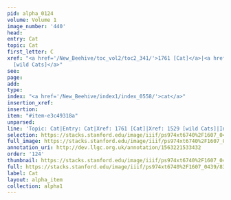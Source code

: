 ```yaml
---
pid: alpha_0124
volume: Volume 1
image_number: '440'
head: 
entry: Cat
topic: Cat
first_letter: C
xref: "<a href='/New_Beehive/toc_vol2/toc2_341/'>1761 [Cat]</a>|<a href='/New_Beehive/toc_vol2/toc2_300/'>1529
  [wild Cats]</a>"
see: 
page: 
add: 
type: 
index: "<a href='/New_Beehive/index1/index_0558/'>cat</a>"
insertion_xref: 
insertion: 
item: "#item-e3c49318a"
unparsed: 
line: 'Topic: Cat|Entry: Cat|Xref: 1761 [Cat]|Xref: 1529 [wild Cats]|Index: cat|#item-e3c49318a'
selection: https://stacks.stanford.edu/image/iiif/ps974xt6740%2F1607_0439/832,837,3033,347/full/0/default.jpg
full_image: https://stacks.stanford.edu/image/iiif/ps974xt6740%2F1607_0439/full/full/0/default.jpg
annotation_uri: http://dev.llgc.org.uk/annotation/1563221533432
order: '124'
thumbnail: https://stacks.stanford.edu/image/iiif/ps974xt6740%2F1607_0439/832,837,600,180/250,/0/default.jpg
full: https://stacks.stanford.edu/image/iiif/ps974xt6740%2F1607_0439/832,837,3033,347/full/0/default.jpg
label: Cat
layout: alpha_item
collection: alpha1
---
```

